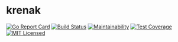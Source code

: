 # krenak
[![Go Report Card](https://goreportcard.com/badge/github.com/trumae/krenak)](https://goreportcard.com/report/github.com/trumae/krenak)
[![Build Status](https://travis-ci.org/trumae/krenak.svg?branch=master)](https://travis-ci.org/trumae/krenak)
[![Maintainability](https://api.codeclimate.com/v1/badges/19c20c8ecbf745ca968b/maintainability)](https://codeclimate.com/github/trumae/krenak/maintainability)
[![Test Coverage](https://api.codeclimate.com/v1/badges/19c20c8ecbf745ca968b/test_coverage)](https://codeclimate.com/github/trumae/krenak/test_coverage)
[![MIT Licensed](https://img.shields.io/badge/license-MIT-green.svg)](https://tldrlegal.com/license/mit-license)

